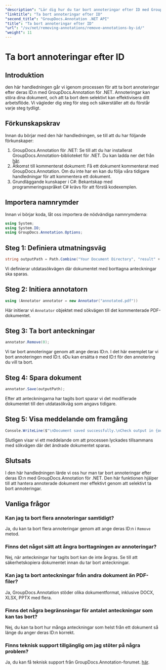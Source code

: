 ```yaml
---
"description": "Lär dig hur du tar bort annoteringar efter ID med GroupDocs.Annotation för .NET. Effektivisera ditt dokumentarbetsflöde."
"linktitle": "Ta bort annoteringar efter ID"
"second_title": "GroupDocs.Annotation .NET API"
"title": "Ta bort annoteringar efter ID"
"url": "/sv/net/removing-annotations/remove-annotations-by-id/"
"weight": 11
---
```


# Ta bort annoteringar efter ID

## Introduktion
den här handledningen går vi igenom processen för att ta bort annoteringar efter deras ID:n med GroupDocs.Annotation för .NET. Annoteringar kan störa dina dokument, och att ta bort dem selektivt kan effektivisera ditt arbetsflöde. Vi vägleder dig steg för steg och säkerställer att du förstår varje steg tydligt.
## Förkunskapskrav
Innan du börjar med den här handledningen, se till att du har följande förkunskaper:
1. GroupDocs.Annotation för .NET: Se till att du har installerat GroupDocs.Annotation-biblioteket för .NET. Du kan ladda ner det från [här](https://releases.groupdocs.com/annotation/net/).
2. Åtkomst till kommenterat dokument: Få ett dokument kommenterat med GroupDocs.Annotation. Om du inte har en kan du följa våra tidigare handledningar för att kommentera ett dokument.
3. Grundläggande kunskaper i C#: Bekantskap med programmeringsspråket C# krävs för att förstå kodexemplen.

## Importera namnrymder
Innan vi börjar koda, låt oss importera de nödvändiga namnrymderna:
```csharp
using System;
using System.IO;
using GroupDocs.Annotation.Options;
```

## Steg 1: Definiera utmatningsväg
```csharp
string outputPath = Path.Combine("Your Document Directory", "result" + Path.GetExtension("input.pdf"));
```
Vi definierar utdatasökvägen där dokumentet med borttagna anteckningar ska sparas.
## Steg 2: Initiera annotatorn
```csharp
using (Annotator annotator = new Annotator("annotated.pdf"))
```
Här initierar vi `Annotator` objektet med sökvägen till det kommenterade PDF-dokumentet.
## Steg 3: Ta bort anteckningar
```csharp
annotator.Remove(0);
```
Vi tar bort annoteringar genom att ange deras ID:n. I det här exemplet tar vi bort annoteringen med ID:t. `0`Du kan ersätta `0` med ID:t för den annotering du vill ta bort.
## Steg 4: Spara dokument
```csharp
annotator.Save(outputPath);
```
Efter att anteckningarna har tagits bort sparar vi det modifierade dokumentet till den utdatasökväg som angavs tidigare.
## Steg 5: Visa meddelande om framgång
```csharp
Console.WriteLine($"\nDocument saved successfully.\nCheck output in {outputPath}.");
```
Slutligen visar vi ett meddelande om att processen lyckades tillsammans med sökvägen där det ändrade dokumentet sparas.

## Slutsats
I den här handledningen lärde vi oss hur man tar bort annoteringar efter deras ID:n med GroupDocs.Annotation för .NET. Den här funktionen hjälper till att hantera annoterade dokument mer effektivt genom att selektivt ta bort annoteringar.
## Vanliga frågor
### Kan jag ta bort flera annoteringar samtidigt?
Ja, du kan ta bort flera annoteringar genom att ange deras ID:n i `Remove` metod.
### Finns det något sätt att ångra borttagningen av annoteringar?
Nej, när anteckningar har tagits bort kan de inte ångras. Se till att säkerhetskopiera dokumentet innan du tar bort anteckningar.
### Kan jag ta bort anteckningar från andra dokument än PDF-filer?
Ja, GroupDocs.Annotation stöder olika dokumentformat, inklusive DOCX, XLSX, PPTX med flera.
### Finns det några begränsningar för antalet anteckningar som kan tas bort?
Nej, du kan ta bort hur många anteckningar som helst från ett dokument så länge du anger deras ID:n korrekt.
### Finns teknisk support tillgänglig om jag stöter på några problem?
Ja, du kan få teknisk support från GroupDocs.Annotation-forumet. [här](https://forum.groupdocs.com/c/annotation/10).